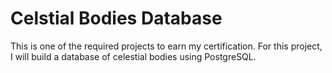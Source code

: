 # Celstial Bodies Database

This is one of the required projects to earn my certification. For this project, I will build a database of celestial bodies using PostgreSQL.